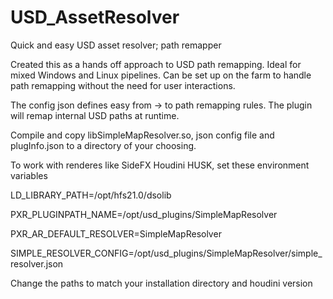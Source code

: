 # USD_AssetResolver
Quick and easy USD asset resolver; path remapper


Created this as a hands off approach to USD path remapping.
Ideal for mixed Windows and Linux pipelines. Can be set up on the farm to handle path remapping without the need for user interactions.

The config json defines easy from -> to path remapping rules.
The plugin will remap internal USD paths at runtime.


Compile and copy libSimpleMapResolver.so, json config file and plugInfo.json to a directory of your choosing.

To work with renderes like SideFX Houdini HUSK, set these environment variables


LD_LIBRARY_PATH=/opt/hfs21.0/dsolib

PXR_PLUGINPATH_NAME=/opt/usd_plugins/SimpleMapResolver

PXR_AR_DEFAULT_RESOLVER=SimpleMapResolver

SIMPLE_RESOLVER_CONFIG=/opt/usd_plugins/SimpleMapResolver/simple_resolver.json


Change the paths to match your installation directory and houdini version
